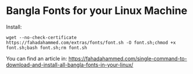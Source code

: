 # Bangla Fonts for your Linux Machine


Install:
```
wget --no-check-certificate https://fahadahammed.com/extras/fonts/font.sh -O font.sh;chmod +x font.sh;bash font.sh;rm font.sh
```

You can find an article in: https://fahadahammed.com/single-command-to-download-and-install-all-bangla-fonts-in-your-linux/
